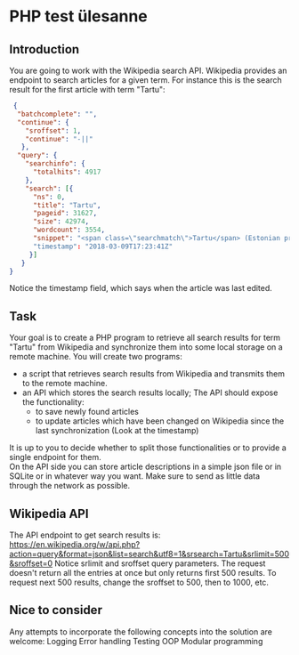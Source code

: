 # PHP test ülesanne

## Introduction

You are going to work with the Wikipedia search API. Wikipedia provides an endpoint to search articles for a given term. For instance this is the search result for the first
article with term "Tartu":
```json
 {
  "batchcomplete": "",
  "continue": {
    "sroffset": 1,
    "continue": "-||"
   },
  "query": {
    "searchinfo": {
      "totalhits": 4917
    },
    "search": [{
      "ns": 0,
      "title": "Tartu",
      "pageid": 31627,
      "size": 42974,
      "wordcount": 3554,
      "snippet": "<span class=\"searchmatch\">Tartu</span> (Estonian pronunciation: [<span class=\"searchmatch\">ˈtɑrtˑu</span>], So"
      "timestamp": "2018-03-09T17:23:41Z"
     }]
   }
}
```
Notice the timestamp field, which says when the article was last edited.

## Task
Your goal is to create a PHP program to retrieve all search results for term "Tartu" from Wikipedia and synchronize them into some local storage on a remote machine.
You will create two programs:
* a script that retrieves search results from Wikipedia and transmits them to the remote machine.
* an API which stores the search results locally; The API should expose the functionality: 
  * to save newly found articles
   * to update articles which have been changed on Wikipedia since the last synchronization (Look at the timestamp) 

It is up to you to decide whether to split those functionalities or to provide a single endpoint for them.   
On the API side you can store article descriptions in a simple json file or in SQLite or in whatever way you
want. Make sure to send as little data through the network as possible.

## Wikipedia API
The API endpoint to get search results is: https://en.wikipedia.org/w/api.php?action=query&format=json&list=search&utf8=1&srsearch=Tartu&srlimit=500&sroffset=0
Notice srlimit and sroffset query parameters. The request doesn't return all the entries at once but only returns first 500 results. To request next 500 results, change the
sroffset to 500, then to 1000, etc.

## Nice to consider
Any attempts to incorporate the following concepts into the solution are welcome:
Logging
Error handling
Testing
OOP
Modular programming
